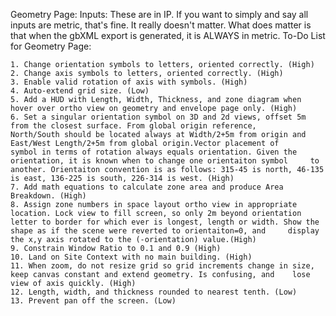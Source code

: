Geometry Page: 
Inputs: These are in IP. If you want to simply and say all inputs are metric, that's fine. It really doesn't matter. What does matter is that when the gbXML export is generated, it is ALWAYS in metric.
To-Do List for Geometry Page: 

	1. Change orientation symbols to letters, oriented correctly. (High)
	2. Change axis symbols to letters, oriented correctly. (High)
	3. Enable valid rotation of axis with symbols. (High)
	4. Auto-extend grid size. (Low)
	5. Add a HUD with Length, Width, Thickness, and zone diagram when hover over ortho view on geometry and envelope page only. (High)
	6. Set a singular orientation symbol on 3D and 2d views, offset 5m from the closest surface. From global origin reference, 		North/South should be located always at Width/2+5m from origin and East/West Length/2+5m from global origin.Vector placement of 	symbol in terms of rotation always equals orientation. Given the orientation, it is known when to change one orientaiton symbol 	to another. Orientaiton convention is as follows: 315-45 is north, 46-135 is east, 136-225 is south, 226-314 is west. (High)
	7. Add math equations to calculate zone area and produce Area Breakdown. (High)
	8. Assign zone numbers in space layout ortho view in appropriate location. Lock view to fill screen, so only 2m beyond orientation 	   letter to border for which ever is longest, length or width. Show the shape as if the scene were reverted to orientaiton=0, and 	   display the x,y axis rotated to the (-orientation) value.(High)
	9. Constrain Window Ratio to 0.1 and 0.9 (High)
	10. Land on Site Context with no main building. (High)
	11. When zoom, do not resize grid so grid increments change in size, keep canvas constant and extend geometry. Is confusing, and 	lose view of axis quickly. (High)
	12. Length, width, and thickness rounded to nearest tenth. (Low)
	13. Prevent pan off the screen. (Low)
